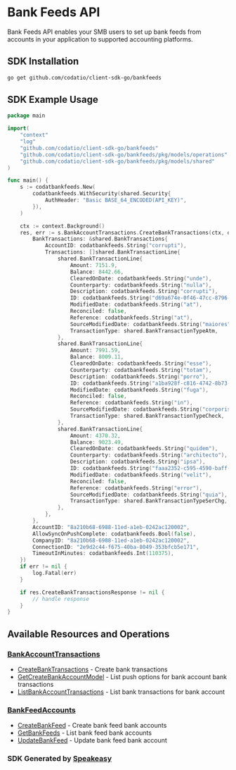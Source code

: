 # Bank Feeds API

Bank Feeds API enables your SMB users to set up bank feeds from accounts in your application to supported accounting platforms.

<!-- Start SDK Installation -->
## SDK Installation

```bash
go get github.com/codatio/client-sdk-go/bankfeeds
```
<!-- End SDK Installation -->

## SDK Example Usage
<!-- Start SDK Example Usage -->
```go
package main

import(
	"context"
	"log"
	"github.com/codatio/client-sdk-go/bankfeeds"
	"github.com/codatio/client-sdk-go/bankfeeds/pkg/models/operations"
	"github.com/codatio/client-sdk-go/bankfeeds/pkg/models/shared"
)

func main() {
    s := codatbankfeeds.New(
        codatbankfeeds.WithSecurity(shared.Security{
            AuthHeader: "Basic BASE_64_ENCODED(API_KEY)",
        }),
    )

    ctx := context.Background()
    res, err := s.BankAccountTransactions.CreateBankTransactions(ctx, operations.CreateBankTransactionsRequest{
        BankTransactions: &shared.BankTransactions{
            AccountID: codatbankfeeds.String("corrupti"),
            Transactions: []shared.BankTransactionLine{
                shared.BankTransactionLine{
                    Amount: 7151.9,
                    Balance: 8442.66,
                    ClearedOnDate: codatbankfeeds.String("unde"),
                    Counterparty: codatbankfeeds.String("nulla"),
                    Description: codatbankfeeds.String("corrupti"),
                    ID: codatbankfeeds.String("d69a674e-0f46-47cc-8796-ed151a05dfc2"),
                    ModifiedDate: codatbankfeeds.String("at"),
                    Reconciled: false,
                    Reference: codatbankfeeds.String("at"),
                    SourceModifiedDate: codatbankfeeds.String("maiores"),
                    TransactionType: shared.BankTransactionTypeAtm,
                },
                shared.BankTransactionLine{
                    Amount: 7991.59,
                    Balance: 8009.11,
                    ClearedOnDate: codatbankfeeds.String("esse"),
                    Counterparty: codatbankfeeds.String("totam"),
                    Description: codatbankfeeds.String("porro"),
                    ID: codatbankfeeds.String("a1ba928f-c816-4742-8b73-9205929396fe"),
                    ModifiedDate: codatbankfeeds.String("fuga"),
                    Reconciled: false,
                    Reference: codatbankfeeds.String("in"),
                    SourceModifiedDate: codatbankfeeds.String("corporis"),
                    TransactionType: shared.BankTransactionTypeCheck,
                },
                shared.BankTransactionLine{
                    Amount: 4370.32,
                    Balance: 9023.49,
                    ClearedOnDate: codatbankfeeds.String("quidem"),
                    Counterparty: codatbankfeeds.String("architecto"),
                    Description: codatbankfeeds.String("ipsa"),
                    ID: codatbankfeeds.String("faaa2352-c595-4590-baff-1a3a2fa94677"),
                    ModifiedDate: codatbankfeeds.String("velit"),
                    Reconciled: false,
                    Reference: codatbankfeeds.String("error"),
                    SourceModifiedDate: codatbankfeeds.String("quia"),
                    TransactionType: shared.BankTransactionTypeSerChg,
                },
            },
        },
        AccountID: "8a210b68-6988-11ed-a1eb-0242ac120002",
        AllowSyncOnPushComplete: codatbankfeeds.Bool(false),
        CompanyID: "8a210b68-6988-11ed-a1eb-0242ac120002",
        ConnectionID: "2e9d2c44-f675-40ba-8049-353bfcb5e171",
        TimeoutInMinutes: codatbankfeeds.Int(110375),
    })
    if err != nil {
        log.Fatal(err)
    }

    if res.CreateBankTransactionsResponse != nil {
        // handle response
    }
}
```
<!-- End SDK Example Usage -->

<!-- Start SDK Available Operations -->
## Available Resources and Operations


### [BankAccountTransactions](docs/bankaccounttransactions/README.md)

* [CreateBankTransactions](docs/bankaccounttransactions/README.md#createbanktransactions) - Create bank transactions
* [GetCreateBankAccountModel](docs/bankaccounttransactions/README.md#getcreatebankaccountmodel) - List push options for bank account bank transactions
* [ListBankAccountTransactions](docs/bankaccounttransactions/README.md#listbankaccounttransactions) - List bank transactions for bank account

### [BankFeedAccounts](docs/bankfeedaccounts/README.md)

* [CreateBankFeed](docs/bankfeedaccounts/README.md#createbankfeed) - Create bank feed bank accounts
* [GetBankFeeds](docs/bankfeedaccounts/README.md#getbankfeeds) - List bank feed bank accounts
* [UpdateBankFeed](docs/bankfeedaccounts/README.md#updatebankfeed) - Update bank feed bank account
<!-- End SDK Available Operations -->

### SDK Generated by [Speakeasy](https://docs.speakeasyapi.dev/docs/using-speakeasy/client-sdks)
